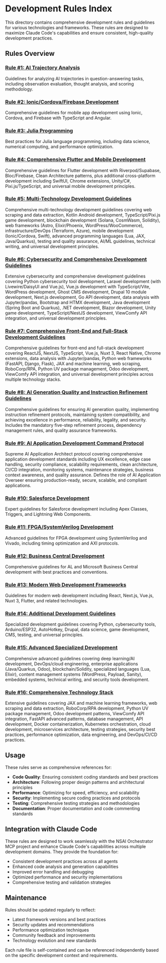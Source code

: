 # Development Rules Index

This directory contains comprehensive development rules and guidelines for various technologies and frameworks. These rules are designed to maximize Claude Code's capabilities and ensure consistent, high-quality development practices.

## Rules Overview

### [Rule #1: AI Trajectory Analysis](./rule-01-ai-trajectory-analysis.md)
Guidelines for analyzing AI trajectories in question-answering tasks, including observation evaluation, thought analysis, and scoring methodology.

### [Rule #2: Ionic/Cordova/Firebase Development](./rule-02-ionic-cordova-firebase.md)
Comprehensive guidelines for mobile app development using Ionic, Cordova, and Firebase with TypeScript and Angular.

### [Rule #3: Julia Programming](./rule-03-julia-programming.md)
Best practices for Julia language programming, including data science, numerical computing, and performance optimization.

### [Rule #4: Comprehensive Flutter and Mobile Development](./rule-04-comprehensive-flutter-mobile-development.md)
Comprehensive guidelines for Flutter development with Riverpod/Supabase, Bloc/Firebase, Clean Architecture patterns, plus additional cross-platform development including SwiftUI, Chrome extensions, Unity/C#, Pixi.js/TypeScript, and universal mobile development principles.

### [Rule #5: Multi-Technology Development Guidelines](./rule-05-multi-technology-development-guidelines.md)
Comprehensive multi-technology development guidelines covering web scraping and data extraction, Kotlin Android development, TypeScript/Pixi.js game development, blockchain development (Solana, CosmWasm, Solidity), web frameworks (Astro, Elixir/Phoenix, WordPress/WooCommerce), infrastructure/DevOps (Terraform, Azure), mobile development (Ionic/Cordova, Swift), advanced programming languages (Lua, JAX, Java/Quarkus), testing and quality assurance, AI/ML guidelines, technical writing, and universal development principles.

### [Rule #6: Cybersecurity and Comprehensive Development Guidelines](./rule-06-cybersecurity-comprehensive-development-guidelines.md)
Extensive cybersecurity and comprehensive development guidelines covering Python cybersecurity tool development, Laravel development (with Livewire/DaisyUI and Vue.js), Vue.js development with TypeScript/Vite, WordPress development, Ghost CMS development, Drupal 10 module development, Next.js development, Go API development, data analysis with Jupyter/pandas, Bootstrap and HTMX development, Java development (Spring Boot and Quarkus), .NET development, Blazor development, Unity game development, TypeScript/NestJS development, ViewComfy API integration, and universal development principles.

### [Rule #7: Comprehensive Front-End and Full-Stack Development Guidelines](./rule-07-comprehensive-frontend-fullstack-development-guidelines.md)
Comprehensive guidelines for front-end and full-stack development covering ReactJS, NextJS, TypeScript, Vue.js, Nuxt 3, React Native, Chrome extensions, data analysis with Jupyter/pandas, Python web frameworks (FastAPI, Django, Flask), JAX and machine learning, web scraping, RoboCorp/RPA, Python UV package management, Odoo development, ViewComfy API integration, and universal development principles across multiple technology stacks.

### [Rule #8: AI Generation Quality and Instruction Refinement Guidelines](./rule-08-ai-generation-quality-instruction-refinement-guidelines.md)
Comprehensive guidelines for ensuring AI generation quality, implementing instruction refinement protocols, maintaining system compatibility, and achieving excellence in performance, reliability, legality, and security. Includes the mandatory five-step refinement process, dependency management rules, and quality assurance frameworks.

### [Rule #9: AI Application Development Command Protocol](./rule-09-ai-application-development-command-protocol.md)
Supreme AI Application Architect protocol covering comprehensive application development standards including UX excellence, edge case handling, security compliance, scalability requirements, clean architecture, CI/CD integration, monitoring systems, maintenance strategies, business context awareness, and quality assurance. Defines the role of AI Application Overseer ensuring production-ready, secure, scalable, and compliant applications.

### [Rule #10: Salesforce Development](./rule-10-salesforce-development.md)
Expert guidelines for Salesforce development including Apex Classes, Triggers, and Lightning Web Components.

### [Rule #11: FPGA/SystemVerilog Development](./rule-11-fpga-systemverilog.md)
Advanced guidelines for FPGA development using SystemVerilog and Vivado, including timing optimization and AXI protocols.

### [Rule #12: Business Central Development](./rule-12-business-central.md)
Comprehensive guidelines for AL and Microsoft Business Central development with best practices and conventions.

### [Rule #13: Modern Web Development Frameworks](./rule-13-modern-web-frameworks.md)
Guidelines for modern web development including React, Next.js, Vue.js, Nuxt 3, Flutter, and related technologies.

### [Rule #14: Additional Development Guidelines](./rule-14-additional-guidelines.md)
Specialized development guidelines covering Python, cybersecurity tools, Arduino/ESP32, AutoHotkey, Drupal, data science, game development, CMS, testing, and universal principles.

### [Rule #15: Advanced Specialized Development](./rule-15-advanced-specialized-development.md)
Comprehensive advanced guidelines covering deep learning/AI development, DevOps/cloud engineering, enterprise applications (Java/Quarkus, Odoo), blockchain/Solidity, specialized languages (Lua, Elixir), content management systems (WordPress, Payload, Sanity), embedded systems, technical writing, and security tools development.

### [Rule #16: Comprehensive Technology Stack](./rule-16-comprehensive-technology-stack.md)
Extensive guidelines covering JAX and machine learning frameworks, web scraping and data extraction, RoboCorp/RPA development, Python UV package management, Odoo development patterns, ViewComfy API integration, FastAPI advanced patterns, database management, API development, Docker containerization, Kubernetes orchestration, cloud development, microservices architecture, testing strategies, security best practices, performance optimization, data engineering, and DevOps/CI/CD practices.

## Usage

These rules serve as comprehensive references for:
- **Code Quality**: Ensuring consistent coding standards and best practices
- **Architecture**: Following proper design patterns and architectural principles
- **Performance**: Optimizing for speed, efficiency, and scalability
- **Security**: Implementing secure coding practices and protocols
- **Testing**: Comprehensive testing strategies and methodologies
- **Documentation**: Proper documentation and code commenting standards

## Integration with Claude Code

These rules are designed to work seamlessly with the NSAI Orchestrator MCP project and enhance Claude Code's capabilities across multiple development domains. They provide the foundation for:

- Consistent development practices across all agents
- Enhanced code analysis and generation capabilities
- Improved error handling and debugging
- Optimized performance and security implementations
- Comprehensive testing and validation strategies

## Maintenance

Rules should be updated regularly to reflect:
- Latest framework versions and best practices
- Security updates and recommendations
- Performance optimization techniques
- Community feedback and improvements
- Technology evolution and new standards

Each rule file is self-contained and can be referenced independently based on the specific development context and requirements.